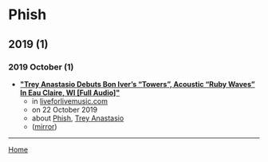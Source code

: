 # Phish

## 2019 (1)

### 2019 October (1)

 - [**"Trey Anastasio Debuts Bon Iver’s “Towers”, Acoustic “Ruby Waves” In Eau Claire, WI [Full Audio]"**](https://liveforlivemusic.com/news/trey-anastasio-eau-claire-10-21-19/)
    - in [liveforlivemusic.com](../../publications/liveforlivemusic-com/index.md)
    - on 22 October 2019
    - about [Phish](../../topics/phish/index.md), [Trey Anastasio](../../topics/trey-anastasio/index.md)
    - ([mirror](https://web.archive.org/web/*/https://liveforlivemusic.com/news/trey-anastasio-eau-claire-10-21-19/))

----

[Home](../index.md)
